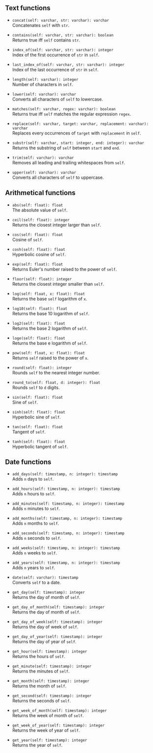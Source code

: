 ## Text functions

 * `concat(self: varchar, str: varchar): varchar`<br/>
   Concatenates `self` with `str`.

 * `contains(self: varchar, str: varchar): boolean`<br/>
   Returns true iff `self` contains `str`.

 * `index_of(self: varchar, str: varchar): integer`<br/>
   Index of the first occurrence of `str` in `self`.

 * `last_index_of(self: varchar, str: varchar): integer`<br/>
   Index of the last occurrence of `str` in `self`.

 * `length(self: varchar): integer`<br/>
   Number of characters in `self`.

 * `lower(self: varchar): varchar`<br/>
   Converts all characters of `self` to lowercase.

 * `matches(self: varchar, regex: varchar): boolean`<br/>
   Returns true iff `self` matches the regular expression `regex`.

 * `replace(self: varchar, target: varchar, replacement: varchar): varchar`<br/>
   Replaces every occurrences of `target` with `replacement` in `self`.

 * `substr(self: varchar, start: integer, end: integer): varchar`<br/>
   Returns the substring of `self` between `start` and `end`.

 * `trim(self: varchar): varchar`<br/>
   Removes all leading and trailing whitespaces from `self`.

 * `upper(self: varchar): varchar`<br/>
   Converts all characters of `self` to uppercase.

## Arithmetical functions

 * `abs(self: float): float`<br/>
   The absolute value of `self`.

 * `ceil(self: float): integer`<br/>
   Returns the closest integer larger than `self`.

 * `cos(self: float): float`<br/>
   Cosine of `self`.

 * `cosh(self: float): float`<br/>
   Hyperbolic cosine of `self`.

 * `exp(self: float): float`<br/>
   Returns Euler's number raised to the power of `self`.

 * `floor(self: float): integer`<br/>
   Returns the closest integer smaller than `self`.

 * `log(self: float, x: float): float`<br/>
   Returns the base `self` logarithm of `x`.

 * `log10(self: float): float`<br/>
   Returns the base 10 logarithm of `self`.

 * `log2(self: float): float`<br/>
   Returns the base 2 logarithm of `self`.

 * `loge(self: float): float`<br/>
   Returns the base e logarithm of `self`.

 * `pow(self: float, x: float): float`<br/>
   Returns `self` raised to the power of `x`.

 * `round(self: float): integer`<br/>
   Rounds `self` to the nearest integer number.

 * `round_to(self: float, d: integer): float`<br/>
   Rounds `self` to `d` digits.

 * `sin(self: float): float`<br/>
   Sine of `self`.

 * `sinh(self: float): float`<br/>
   Hyperbolic sine of `self`.

 * `tan(self: float): float`<br/>
   Tangent of `self`.

 * `tanh(self: float): float`<br/>
   Hyperbolic tangent of `self`.

## Date functions

 * `add_days(self: timestamp, n: integer): timestamp`<br/>
   Adds `n` days to `self`.

 * `add_hours(self: timestamp, n: integer): timestamp`<br/>
   Adds `n` hours to `self`.

 * `add_minutes(self: timestamp, n: integer): timestamp`<br/>
   Adds `n` minutes to `self`.

 * `add_months(self: timestamp, n: integer): timestamp`<br/>
   Adds `n` months to `self`.

 * `add_seconds(self: timestamp, n: integer): timestamp`<br/>
   Adds `n` seconds to `self`.

 * `add_weeks(self: timestamp, n: integer): timestamp`<br/>
   Adds `n` weeks to `self`.

 * `add_years(self: timestamp, n: integer): timestamp`<br/>
   Adds `n` years to `self`.

 * `date(self: varchar): timestamp`<br/>
   Converts `self` to a date.

 * `get_day(self: timestamp): integer`<br/>
   Returns the day of month of `self`.

 * `get_day_of_month(self: timestamp): integer`<br/>
   Returns the day of month of `self`.

 * `get_day_of_week(self: timestamp): integer`<br/>
   Returns the day of week of `self`.

 * `get_day_of_year(self: timestamp): integer`<br/>
   Returns the day of year of `self`.

 * `get_hour(self: timestamp): integer`<br/>
   Returns the hours of `self`.

 * `get_minute(self: timestamp): integer`<br/>
   Returns the minutes of `self`.

 * `get_month(self: timestamp): integer`<br/>
   Returns the month of `self`.

 * `get_second(self: timestamp): integer`<br/>
   Returns the seconds of `self`.

 * `get_week_of_month(self: timestamp): integer`<br/>
   Returns the week of month of `self`.

 * `get_week_of_year(self: timestamp): integer`<br/>
   Returns the week of year of `self`.

 * `get_year(self: timestamp): integer`<br/>
   Returns the year of `self`.

